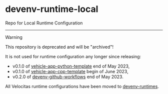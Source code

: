 # devenv-runtime-local

Repo for Local Runtime Configuration

***

> [!WARNING]
> This repository is deprecated and will be "archived"!
>
> It is not used for runtime configuration any longer since releasing:
> * v0.1.0 of [vehicle-app-python-template](https://github.com/eclipse-velocitas/vehicle-app-python-template) end of May 2023,
> * v0.1.0 of [vehicle-app-cpp-template](https://github.com/eclipse-velocitas/vehicle-app-cpp-template) begin of June 2023,
> * v0.2.0 of [devenv-github-workflows](https://github.com/eclipse-velocitas/devenv-github-workflows) end of May 2023.
>
> All Velocitas runtime configurations have been moved to [devenv-runtimes](https://github.com/eclipse-velocitas/devenv-runtimes).
